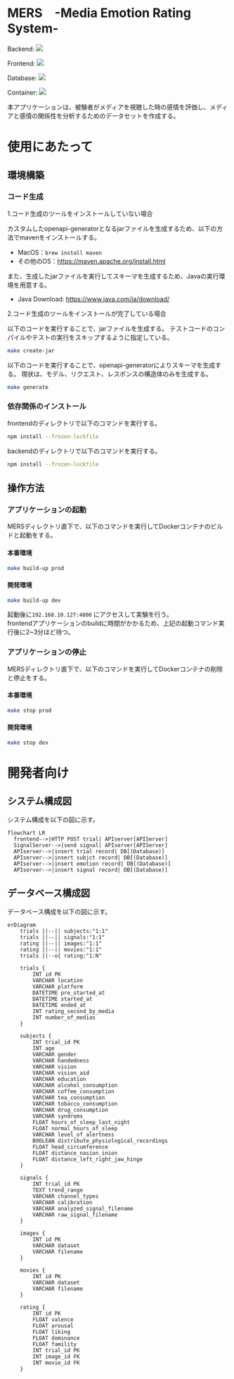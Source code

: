 # MERS　-Media Emotion Rating System-
Backend: <img src="https://img.shields.io/badge/-Go-76E1FE.svg?logo=go&style=plastic"> 

Frontend: <img src="https://img.shields.io/badge/-React-61DAFB.svg?logo=react&style=plastic">

Database: <img src="https://img.shields.io/badge/-Mysql-4479A1.svg?logo=mysql&style=plastic">

Container: <img src="https://img.shields.io/badge/-Docker-1488C6.svg?logo=docker&style=plastic">

本アプリケーションは、被験者がメディアを視聴した時の感情を評価し、メディアと感情の関係性を分析するためのデータセットを作成する。

# 使用にあたって
## 環境構築
### コード生成
1.コード生成のツールをインストールしていない場合

カスタムしたopenapi-generatorとなるjarファイルを生成するため、以下の方法でmavenをインストールする。
- MacOS：`brew install maven`  
- その他のOS：https://maven.apache.org/install.html

また、生成したjarファイルを実行してスキーマを生成するため、Javaの実行環境を用意する。  
- Java Download: https://www.java.com/ja/download/


2.コード生成のツールをインストールが完了している場合

以下のコードを実行することで、jarファイルを生成する。
テストコードのコンパイルやテストの実行をスキップするように指定している。  
```bash
make create-jar
```

以下のコードを実行することで、openapi-generatorによりスキーマを生成する。
現状は、モデル、リクエスト、レスポンスの構造体のみを生成する。  
```bash
make generate
```

### 依存関係のインストール
frontendのディレクトリで以下のコマンドを実行する。
```bash
npm install --frozen-lockfile
```

backendのディレクトリで以下のコマンドを実行する。
```bash
npm install --frozen-lockfile
```

## 操作方法
### アプリケーションの起動
MERSディレクトリ直下で、以下のコマンドを実行してDockerコンテナのビルドと起動をする。
#### 本番環境
```bash
make build-up prod
```

#### 開発環境
```bash
make build-up dev
```

起動後に`192.168.10.127:4000` にアクセスして実験を行う。  
frontendアプリケーションのbuildに時間がかかるため、上記の起動コマンド実行後に2~3分ほど待つ。

### アプリケーションの停止
MERSディレクトリ直下で、以下のコマンドを実行してDockerコンテナの削除と停止をする。
#### 本番環境
```bash
make stop prod
```

#### 開発環境
```bash
make stop dev
```

# 開発者向け
## システム構成図
システム構成を以下の図に示す。
```mermaid
flowchart LR
  frontend-->|HTTP POST trial| APIserver[APIServer]
  SignalServer-->|send signal| APIserver[APIServer]
  APIserver-->|insert trial record| DB[(Database)]
  APIserver-->|insert subjct record| DB[(Database)]
  APIserver-->|insert emotion record| DB[(Database)]
  APIserver-->|insert signal record| DB[(Database)]
```

## データベース構成図
データベース構成を以下の図に示す。
```mermaid
erDiagram
    trials ||--|| subjects:"1:1"
    trials ||--|| signals:"1:1"
    rating ||--|| images:"1:1"
    rating ||--|| movies:"1:1"
    trials ||--o{ rating:"1:N"

    trials {
        INT id PK
        VARCHAR location
        VARCHAR platform
        DATETIME pre_started_at
        DATETIME started_at
        DATETIME ended_at
        INT rating_second_by_media
        INT number_of_medias
    }

    subjects {
        INT trial_id PK
        INT age
        VARCHAR gender
        VARCHAR handedness
        VARCHAR vision
        VARCHAR vision_aid
        VARCHAR education
        VARCHAR alcohol_consumption
        VARCHAR coffee_consumption
        VARCHAR tea_consumption
        VARCHAR tobacco_consumption
        VARCHAR drug_consumption
        VARCHAR syndroms
        FLOAT hours_of_sleep_last_night
        FLOAT normal_hours_of_sleep
        VARCHAR level_of_alertness
        BOOLEAN distribute_physiological_recordings
        FLOAT head_circumference
        FLOAT distance_nasion_inion
        FLOAT distance_left_right_jaw_hinge
    }

    signals {
        INT trial_id PK
        TEXT trend_range
        VARCHAR channel_types
        VARCHAR calibration
        VARCHAR analyzed_signal_filename
        VARCHAR raw_signal_filename
    }

    images {
        INT id PK
        VARCHAR dataset
        VARCHAR filename
    }

    movies {
        INT id PK
        VARCHAR dataset
        VARCHAR filename
    }

    rating {
        INT id PK
        FLOAT valence
        FLOAT arousal
        FLOAT liking
        FLOAT dominance
        FLOAT famility
        INT trial_id PK
        INT image_id FK
        INT movie_id FK
    }
```
